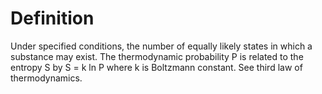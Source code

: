 # Definition

Under specified conditions, the number of equally likely states in which
a substance may exist. The thermodynamic probability P is related to the
entropy S by S = k ln P where k is Boltzmann constant. See third law of
thermodynamics.
